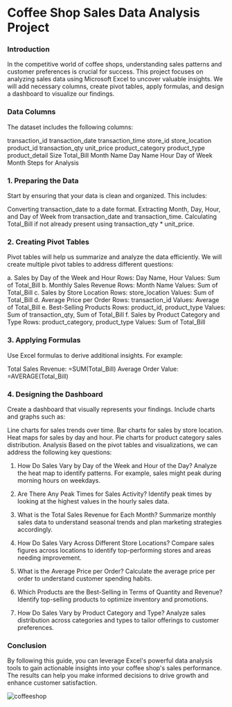 # Coffee Shop Sales Data Analysis Project

### Introduction
In the competitive world of coffee shops, understanding sales patterns and customer preferences is crucial for success. This project focuses on analyzing sales data using Microsoft Excel to uncover valuable insights. We will add necessary columns, create pivot tables, apply formulas, and design a dashboard to visualize our findings.

### Data Columns
The dataset includes the following columns:

transaction_id
transaction_date
transaction_time
store_id
store_location
product_id
transaction_qty
unit_price
product_category
product_type
product_detail
Size
Total_Bill
Month Name
Day Name
Hour
Day of Week
Month
Steps for Analysis
### 1. Preparing the Data
Start by ensuring that your data is clean and organized. This includes:

Converting transaction_date to a date format.
Extracting Month, Day, Hour, and Day of Week from transaction_date and transaction_time.
Calculating Total_Bill if not already present using transaction_qty * unit_price.
### 2. Creating Pivot Tables
Pivot tables will help us summarize and analyze the data efficiently. We will create multiple pivot tables to address different questions:

a. Sales by Day of the Week and Hour
Rows: Day Name, Hour
Values: Sum of Total_Bill
b. Monthly Sales Revenue
Rows: Month Name
Values: Sum of Total_Bill
c. Sales by Store Location
Rows: store_location
Values: Sum of Total_Bill
d. Average Price per Order
Rows: transaction_id
Values: Average of Total_Bill
e. Best-Selling Products
Rows: product_id, product_type
Values: Sum of transaction_qty, Sum of Total_Bill
f. Sales by Product Category and Type
Rows: product_category, product_type
Values: Sum of Total_Bill
### 3. Applying Formulas
Use Excel formulas to derive additional insights. For example:

Total Sales Revenue: =SUM(Total_Bill)
Average Order Value: =AVERAGE(Total_Bill)
### 4. Designing the Dashboard
Create a dashboard that visually represents your findings. Include charts and graphs such as:

Line charts for sales trends over time.
Bar charts for sales by store location.
Heat maps for sales by day and hour.
Pie charts for product category sales distribution.
Analysis
Based on the pivot tables and visualizations, we can address the following key questions:

1. How Do Sales Vary by Day of the Week and Hour of the Day?
Analyze the heat map to identify patterns. For example, sales might peak during morning hours on weekdays.

2. Are There Any Peak Times for Sales Activity?
Identify peak times by looking at the highest values in the hourly sales data.

3. What is the Total Sales Revenue for Each Month?
Summarize monthly sales data to understand seasonal trends and plan marketing strategies accordingly.

4. How Do Sales Vary Across Different Store Locations?
Compare sales figures across locations to identify top-performing stores and areas needing improvement.

5. What is the Average Price per Order?
Calculate the average price per order to understand customer spending habits.

6. Which Products are the Best-Selling in Terms of Quantity and Revenue?
Identify top-selling products to optimize inventory and promotions.

7. How Do Sales Vary by Product Category and Type?
Analyze sales distribution across categories and types to tailor offerings to customer preferences.

### Conclusion
By following this guide, you can leverage Excel's powerful data analysis tools to gain actionable insights into your coffee shop's sales performance. The results can help you make informed decisions to drive growth and enhance customer satisfaction.


![coffeeshop](https://github.com/user-attachments/assets/c2f0a1bc-f8ef-4de6-903d-25c7c39a329a)
